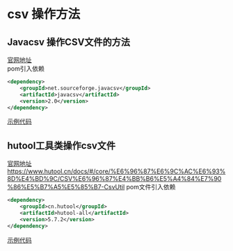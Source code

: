 # csv 操作方法
## Javacsv 操作CSV文件的方法
[官网地址](http://javacsv.sourceforge.net/)  
pom引入依赖  
```xml
<dependency>
    <groupId>net.sourceforge.javacsv</groupId>
    <artifactId>javacsv</artifactId>
    <version>2.0</version>
</dependency>
```
[示例代码](src/main/java/org/xpp/net/sourceforge/javacsv/CsvKit.java)
## hutool工具类操作csv文件
[官网地址]()https://www.hutool.cn/docs/#/core/%E6%96%87%E6%9C%AC%E6%93%8D%E4%BD%9C/CSV%E6%96%87%E4%BB%B6%E5%A4%84%E7%90%86%E5%B7%A5%E5%85%B7-CsvUtil
pom文件引入依赖  
```xml
<dependency>
    <groupId>cn.hutool</groupId>
    <artifactId>hutool-all</artifactId>
    <version>5.7.2</version>
</dependency>
```  
[示例代码](src/main/java/org/xpp/cn/hutool/csv/HutoolCsvKit.java)